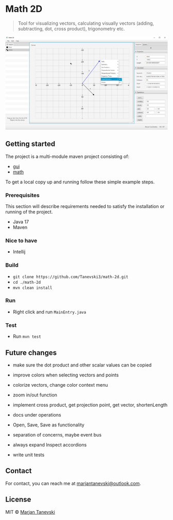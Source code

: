 # Math 2D

> Tool for visualizing vectors, calculating visually vectors (adding, subtracting, dot, cross product), trigonometry etc.

![Image](screenshot.png)
<br/>

## Getting started

The project is a multi-module maven project consisting of:

- [gui](gui/)
- [math](math/)

To get a local copy up and running follow these simple example steps.

### Prerequisites

This section will describe requirements needed to satisfy the installation or running of the project.

- Java 17
- Maven

### Nice to have

- Intellij

### Build

- `git clone https://github.com/Tanevski3/math-2d.git`
- `cd ./math-2d`
- `mvn clean install`

### Run

- Right click and run `MainEntry.java`

### Test

- Run `mvn test`

## Future changes

- make sure the dot product and other scalar values can be copied
- improve colors when selecting vectors and points
- colorize vectors, change color context menu
- zoom in/out function
- implement cross product, get projection point, get vector, shortenLength
- docs under operations
- Open, Save, Save as functionality

- separation of concerns, maybe event bus
- always expand Inspect accordions
- write unit tests

## Contact

For contact, you can reach me at [marjantanevski@outlook.com](marjantanevski@outlook.com).

## License

MIT © [Marjan Tanevski](marjantanevski@outlook.com)
